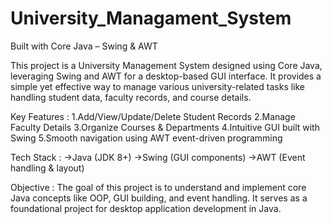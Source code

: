 # University_Managament_System
Built with Core Java – Swing & AWT

This project is a University Management System designed using Core Java, leveraging Swing and AWT for a desktop-based GUI interface. It provides a simple yet effective way to manage various university-related tasks like handling student data, faculty records, and course details.

Key Features : 
1.Add/View/Update/Delete Student Records
2.Manage Faculty Details
3.Organize Courses & Departments
4.Intuitive GUI built with Swing
5.Smooth navigation using AWT event-driven programming

Tech Stack : 
->Java (JDK 8+)
->Swing (GUI components)
->AWT (Event handling & layout)

Objective :
The goal of this project is to understand and implement core Java concepts like OOP, GUI building, and event handling. It serves as a foundational project for desktop application development in Java.

